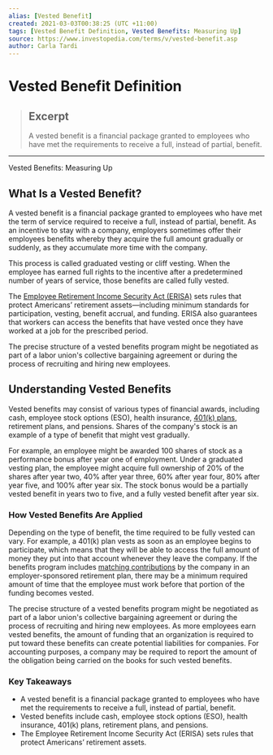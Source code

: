 ```yaml
---
alias: [Vested Benefit]
created: 2021-03-03T00:38:25 (UTC +11:00)
tags: [Vested Benefit Definition, Vested Benefits: Measuring Up]
source: https://www.investopedia.com/terms/v/vested-benefit.asp
author: Carla Tardi
---
```


# Vested Benefit Definition

> ## Excerpt
> A vested benefit is a financial package granted to employees who have met the requirements to receive a full, instead of partial, benefit.

---

Vested Benefits: Measuring Up
## What Is a Vested Benefit?

A vested benefit is a financial package granted to employees who have met the term of service required to receive a full, instead of partial, benefit. As an incentive to stay with a company, employers sometimes offer their employees benefits whereby they acquire the full amount gradually or suddenly, as they accumulate more time with the company.

This process is called graduated vesting or cliff vesting. When the employee has earned full rights to the incentive after a predetermined number of years of service, those benefits are called fully vested.

The [Employee Retirement Income Security Act (ERISA)](https://www.investopedia.com/terms/e/erisa.asp) sets rules that protect Americans’ retirement assets—including minimum standards for participation, vesting, benefit accrual, and funding. ERISA also guarantees that workers can access the benefits that have vested once they have worked at a job for the prescribed period.

The precise structure of a vested benefits program might be negotiated as part of a labor union's collective bargaining agreement or during the process of recruiting and hiring new employees.

## Understanding Vested Benefits

Vested benefits may consist of various types of financial awards, including cash, employee stock options (ESO), health insurance, [401(k) plans](https://www.investopedia.com/terms/1/401kplan.asp), retirement plans, and pensions. Shares of the company's stock is an example of a type of benefit that might vest gradually.

For example, an employee might be awarded 100 shares of stock as a performance bonus after year one of employment. Under a graduated vesting plan, the employee might acquire full ownership of 20% of the shares after year two, 40% after year three, 60% after year four, 80% after year five, and 100% after year six. The stock bonus would be a partially vested benefit in years two to five, and a fully vested benefit after year six.

### How Vested Benefits Are Applied

Depending on the type of benefit, the time required to be fully vested can vary. For example, a 401(k) plan vests as soon as an employee begins to participate, which means that they will be able to access the full amount of money they put into that account whenever they leave the company. If the benefits program includes [matching contributions](https://www.investopedia.com/terms/m/matchingcontribution.asp) by the company in an employer-sponsored retirement plan, there may be a minimum required amount of time that the employee must work before that portion of the funding becomes vested.

The precise structure of a vested benefits program might be negotiated as part of a labor union's collective bargaining agreement or during the process of recruiting and hiring new employees. As more employees earn vested benefits, the amount of funding that an organization is required to put toward these benefits can create potential liabilities for companies. For accounting purposes, a company may be required to report the amount of the obligation being carried on the books for such vested benefits.

### Key Takeaways

-   A vested benefit is a financial package granted to employees who have met the requirements to receive a full, instead of partial, benefit.
-   Vested benefits include cash, employee stock options (ESO), health insurance, 401(k) plans, retirement plans, and pensions. 
-   The Employee Retirement Income Security Act (ERISA) sets rules that protect Americans’ retirement assets.
